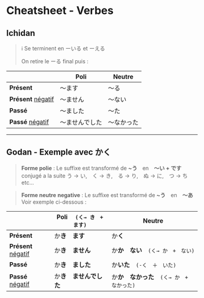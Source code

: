 # Cheatsheet - Verbes
## Ichidan

> ℹ Se terminent en ーいる et ーえる
>
> On retire le ーる final puis :


|                            | Poli           | Neutre     |
| -------------------------- | -------------- | ---------- |
| **Présent**                | ～ます         | ～る       |
| **Présent** <u>négatif</u> | ～ません       | ～ない     |
| **Passé**                  | ～ました       | ～た       |
| **Passé** <u>négatif</u>   | ～ませんでした | ～なかった |



------



## Godan - Exemple avec かく

> **Forme polie** : Le suffixe est transformé de **~う**　en　**～い  + です** conjugé a la suite
>  う → い,　く → き,　る → り,　ぬ → に,　つ → ち　etc...

> **Forme neutre** **negative** :  Le suffixe est transformé de **~う**　en　**～あ**
> Voir exemple ci-dessous :

|                            | Poli 　`(く→ き　+　ます)` | Neutre                                      |
| -------------------------- | -------------------------- | ------------------------------------------- |
| **Présent**                | か**き　ます**             | か**く**                                    |
| **Présent** <u>négatif</u> | か**き　ません**           | か**か　ない**　`(く→ か　+　ない)`         |
| **Passé**                  | か**き　ました**           | か**いた**　`(-く　＋　いた)`               |
| **Passé** <u>négatif</u>   | か**き　ませんでした**     | か**か　なかった**　`(く→ か　+　なかった)` |
